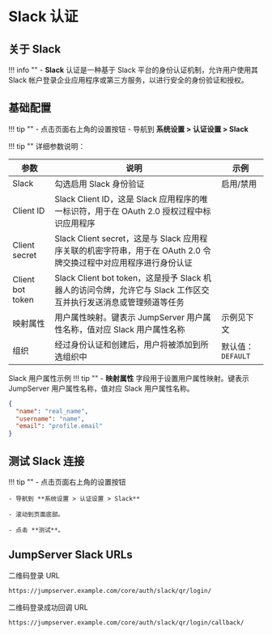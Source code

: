 # Slack 认证

## 关于 Slack

!!! info ""
    - **Slack** 认证是一种基于 Slack 平台的身份认证机制，允许用户使用其 Slack 帐户登录企业应用程序或第三方服务，以进行安全的身份验证和授权。

## 基础配置

!!! tip ""
    - 点击页面右上角的设置按钮
    - 导航到 **系统设置 > 认证设置 > Slack**

!!! tip ""
    详细参数说明：

| 参数 | 说明 | 示例 |
|------|------|------|
| Slack | 勾选启用 Slack 身份验证 | 启用/禁用 |
| Client ID | Slack Client ID，这是 Slack 应用程序的唯一标识符，用于在 OAuth 2.0 授权过程中标识应用程序 |  |
| Client secret | Slack Client secret，这是与 Slack 应用程序关联的机密字符串，用于在 OAuth 2.0 令牌交换过程中对应用程序进行身份认证 |   |
| Client bot token | Slack Client bot token，这是授予 Slack 机器人的访问令牌，允许它与 Slack 工作区交互并执行发送消息或管理频道等任务 |  |
| 映射属性 | 用户属性映射。键表示 JumpServer 用户属性名称，值对应 Slack 用户属性名称 | 示例见下文 |
| 组织 | 经过身份认证和创建后，用户将被添加到所选组织中 | 默认值：`DEFAULT` |

Slack 用户属性示例
!!! tip ""
    -  **映射属性** 字段用于设置用户属性映射。键表示 JumpServer 用户属性名称，值对应 Slack 用户属性名称。

```json
{
  "name": "real_name",
  "username": "name",
  "email": "profile.email"
}
```

## 测试 Slack 连接
!!! tip ""
    - 点击页面右上角的设置按钮

    - 导航到 **系统设置 > 认证设置 > Slack**

    - 滚动到页面底部。

    - 点击 **测试**。

## JumpServer Slack URLs
二维码登录 URL
```bash
https://jumpserver.example.com/core/auth/slack/qr/login/
```
二维码登录成功回调 URL
```bash
https://jumpserver.example.com/core/auth/slack/qr/login/callback/
```
